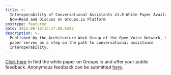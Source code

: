 ```yaml
---
title: >-
  Interoperability of Conversational Assistants v1.0 White Paper Available
  Now—Read and Discuss on Groups.io Platform
posttype: featured
date: 2022-08-16T15:37:08.639Z
description: >-
  Published by the Architecture Work Group of the Open Voice Network, this white
  paper serves as a step on the path to conversational assistance
  interoperability.
---
```

<a href="https://openvoicenetwork.groups.io/g/whitepapers/topic/interoperability_of/93047684?p=,,,20,0,0,0::recentpostdate/sticky,,,20,2,0,93047684,previd%3D1660601323200073413,nextid%3D1660601323200073413&previd=1660601323200073413&nextid=1660601323200073413" target="_blank">Click here</a> to find the white paper on Groups.io and offer your public feedback. Anonymous feedback can be submitted <a href="https://forms.gle/hou7wsRiom4QtV138" target="_blank">here</a>.
